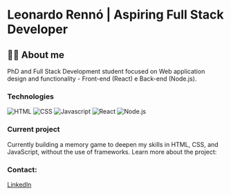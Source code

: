 # Leonardo Rennó | Aspiring Full Stack Developer 
## 🏳️‍🌈 About me
PhD and Full Stack Development student focused on Web application design and functionality - Front-end (React) e Back-end (Node.js).
### Technologies

![HTML](https://img.shields.io/badge/-HTML-000?style=flat&logo=html5)
![CSS](https://img.shields.io/badge/-CSS-000?style=flat&logo=css)
![Javascript](https://img.shields.io/badge/-Javascript-000?style=flat&logo=javascript)
![React](https://img.shields.io/badge/-React-000?style=flat&logo=react)
![Node.js](https://img.shields.io/badge/-Node.js-000?style=flat&logo=node.js)

### Current project
Currently building a memory game to deepen my skills in HTML, CSS, and JavaScript, without the use of frameworks. Learn more about the project:

### Contact:
[LinkedIn](https://www.linkedin.com/in/leorenno/)

